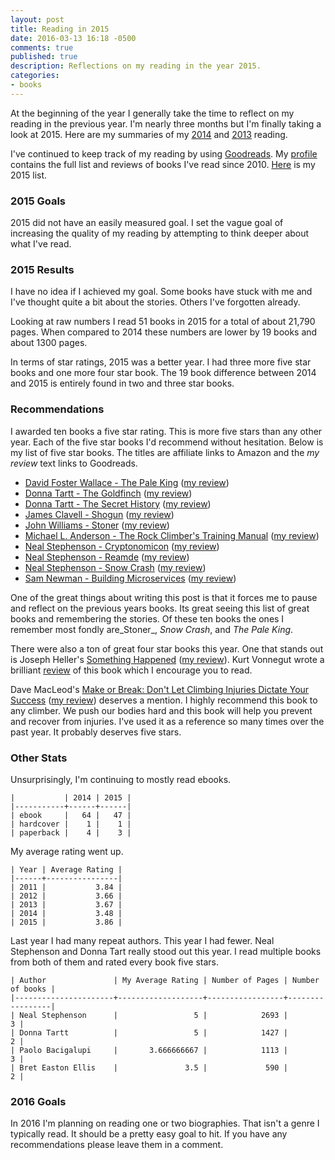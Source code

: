 ```yaml
---
layout: post
title: Reading in 2015
date: 2016-03-13 16:18 -0500
comments: true
published: true
description: Reflections on my reading in the year 2015.
categories:
- books
---
```


At the beginning of the year I generally take the time to reflect on
my reading in the previous year. I'm nearly three months but I'm
finally taking a look at 2015. Here are my summaries of my
[2014](http://jakemccrary.com/blog/2015/01/08/reading-in-2014/) and
[2013](http://jakemccrary.com/blog/2014/01/01/using-incanter-to-review-my-2013-reading/)
reading.

I've continued to keep track of my reading by using
[Goodreads](http://goodreads.com). My
[profile](https://www.goodreads.com/user/show/3431614-jake-mccrary)
contains the full list and reviews of books I've read
since 2010. [Here](https://www.goodreads.com/review/list/3431614-jake-mccrary?read_at=2015)
is my 2015 list.

### 2015 Goals ###

2015 did not have an easily measured goal. I set the vague goal of
increasing the quality of my reading by attempting to think deeper about
what I've read.

### 2015 Results ###

I have no idea if I achieved my goal. Some books have stuck with me
and I've thought quite a bit about the stories. Others I've forgotten
already.

Looking at raw numbers I read 51 books in 2015 for a total of about
21,790 pages. When compared to 2014 these numbers are lower by 19
books and about 1300 pages.

In terms of star ratings, 2015 was a better year. I had three more
five star books and one more four star book. The 19 book difference
between 2014 and 2015 is entirely found in two and three star books.

### Recommendations ###

I awarded ten books a five star rating. This is more five stars than
any other year. Each of the five star books I'd recommend without
hesitation. Below is my list of five star books. The titles are
affiliate links to Amazon and the _my review_ text links to
Goodreads.

* [David Foster Wallace - The Pale King](http://amzn.to/24YyEvJ) ([my review](https://www.goodreads.com/review/show/882190236))
* [Donna Tartt - The Goldfinch](http://amzn.to/1QPjLV6) ([my review](https://www.goodreads.com/review/show/1168264855))
* [Donna Tartt - The Secret History](http://amzn.to/1M0BjhZ) ([my review](https://www.goodreads.com/review/show/1225842414))
* [James Clavell - Shogun](http://amzn.to/1pFcZZg) ([my review](https://www.goodreads.com/review/show/1284160882))
* [John Williams - Stoner](http://amzn.to/1P6YKAX) ([my review](https://www.goodreads.com/review/show/1152858937))
* [Michael L. Anderson - The Rock Climber's Training Manual](http://amzn.to/1QPjSA2) ([my review](https://www.goodreads.com/review/show/1420673577))
* [Neal Stephenson - Cryptonomicon](http://amzn.to/1P6YMbY) ([my review](https://www.goodreads.com/review/show/799153387))
* [Neal Stephenson - Reamde](http://amzn.to/24Yy8xF) ([my review](https://www.goodreads.com/review/show/927872107))
* [Neal Stephenson - Snow Crash](http://amzn.to/1pFd3bo) ([my review](https://www.goodreads.com/review/show/799153414))
* [Sam Newman - Building Microservices](http://amzn.to/1YO1HOf) ([my review](https://www.goodreads.com/review/show/1202873191))

One of the great things about writing this post is that it forces me
to pause and reflect on the previous years books. Its great seeing
this list of great books and remembering the stories. Of these ten
books the ones I remember most fondly are_Stoner_, _Snow Crash_, and
_The Pale King_.

There were also a ton of great four star books this year. One that
stands out is Joseph Heller's
[Something Happened](http://amzn.to/1pFcQFc)
([my review](https://www.goodreads.com/review/show/189671091)). Kurt
Vonnegut wrote a brilliant
[review](http://www.nytimes.com/books/98/02/15/home/heller-something.html)
of this book which I encourage you to read.

Dave MacLeod's
[Make or Break: Don't Let Climbing Injuries Dictate Your Success](http://amzn.to/1pFcVIV)
([my review](https://www.goodreads.com/review/show/1236422760))
deserves a mention. I highly recommend this book to any climber. We
push our bodies hard and this book will help you prevent and recover
from injuries. I've used it as a reference so many times over the past
year. It probably deserves five stars.


### Other Stats ###

Unsurprisingly, I'm continuing to mostly read ebooks.

```
|           | 2014 | 2015 |
|-----------+------+------|
| ebook     |   64 |   47 |
| hardcover |    1 |    1 |
| paperback |    4 |    3 |
```

My average rating went up.

```
| Year | Average Rating |
|------+----------------|
| 2011 |           3.84 |
| 2012 |           3.66 |
| 2013 |           3.67 |
| 2014 |           3.48 |
| 2015 |           3.86 |
```

Last year I had many repeat authors. This year I had fewer. Neal
Stephenson and Donna Tart really stood out this year. I read multiple
books from both of them and rated every book five stars.

```
| Author               | My Average Rating | Number of Pages | Number of books |
|----------------------+-------------------+-----------------+-----------------|
| Neal Stephenson      |                 5 |            2693 |               3 |
| Donna Tartt          |                 5 |            1427 |               2 |
| Paolo Bacigalupi     |       3.666666667 |            1113 |               3 |
| Bret Easton Ellis    |               3.5 |             590 |               2 |
```

### 2016 Goals ###

In 2016 I'm planning on reading one or two biographies. That isn't a
genre I typically read. It should be a pretty easy goal to hit. If you
have any recommendations please leave them in a comment.

